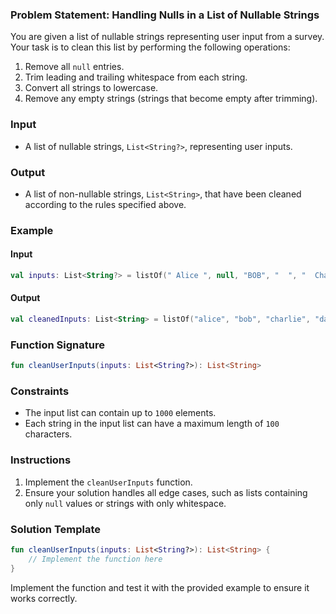 ### Problem Statement: Handling Nulls in a List of Nullable Strings

You are given a list of nullable strings representing user input from a survey. Your task is to clean this list by performing the following operations:

1. Remove all `null` entries.
2. Trim leading and trailing whitespace from each string.
3. Convert all strings to lowercase.
4. Remove any empty strings (strings that become empty after trimming).

### Input
- A list of nullable strings, `List<String?>`, representing user inputs.

### Output
- A list of non-nullable strings, `List<String>`, that have been cleaned according to the rules specified above.

### Example

#### Input
```kotlin
val inputs: List<String?> = listOf(" Alice ", null, "BOB", "  ", "  Charlie  ", null, "  dave  ", "Eve")
```

#### Output
```kotlin
val cleanedInputs: List<String> = listOf("alice", "bob", "charlie", "dave", "eve")
```

### Function Signature
```kotlin
fun cleanUserInputs(inputs: List<String?>): List<String>
```

### Constraints
- The input list can contain up to `1000` elements.
- Each string in the input list can have a maximum length of `100` characters.

### Instructions
1. Implement the `cleanUserInputs` function.
2. Ensure your solution handles all edge cases, such as lists containing only `null` values or strings with only whitespace.

### Solution Template
```kotlin
fun cleanUserInputs(inputs: List<String?>): List<String> {
    // Implement the function here
}
```

Implement the function and test it with the provided example to ensure it works correctly.